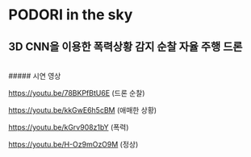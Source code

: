 # PODORI in the sky

## 3D CNN을 이용한 폭력상황 감지 순찰 자율 주행 드론

<br>
##### 시연 영상


https://youtu.be/78BKPfBtU6E (드론 순찰)

https://youtu.be/kkGwE6h5cBM (애매한 상황)

https://youtu.be/kGrv908z1bY (폭력)

https://youtu.be/H-Oz9mOzO9M (정상)
